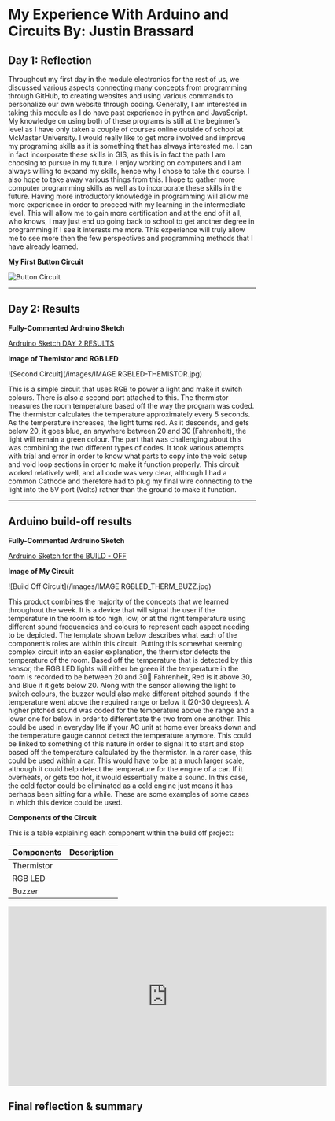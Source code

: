 # My Experience With Arduino and Circuits By: Justin Brassard

## Day 1: Reflection

Throughout my first day in the module electronics for the rest of us, we discussed various aspects connecting many concepts from programming through GitHub, to creating websites and using various commands to personalize our own website through coding. Generally, I am interested in taking this module as I do have past experience in python and JavaScript. My knowledge on using both of these programs is still at the beginner’s level as I have only taken a couple of courses online outside of school at McMaster University. I would really like to get more involved and improve my programing skills as it is something that has always interested me. I can in fact incorporate these skills in GIS, as this is in fact the path I am choosing to pursue in my future. I enjoy working on computers and I am always willing to expand my skills, hence why I chose to take this course. I also hope to take away various things from this. I hope to gather more computer programming skills as well as to incorporate these skills in the future. Having more introductory knowledge in programming will allow me more experience in order to proceed with my learning in the intermediate level. This will allow me to gain more certification and at the end of it all, who knows, I may just end up going back to school to get another degree in programming if I see it interests me more. This experience will truly allow me to see more then the few perspectives and programming methods that I have already learned. 


**My First Button Circuit**

![Button Circuit](images/IMG_20200520_192045.jpg)

------------------------------------------------------------------------------------------------------------------------------

## Day 2: Results

**Fully-Commented Ardruino Sketch**

[Ardruino Sketch DAY 2 RESULTS](https://github.com/inspire-1a03/intersession-2020-JustinBrassard/blob/master/docs/RGB_LIGHT_WITH_THEMO.ino)


**Image of Themistor and RGB LED**


![Second Circuit](/images/IMAGE RGBLED-THEMISTOR.jpg)

This is a simple circuit that uses RGB to power a light and make it switch colours. There is also a second part attached to this. The thermistor measures the room temperature based off the way the program was coded. The thermistor calculates the temperature approximately every 5 seconds. As the temperature increases, the light turns red. As it descends, and gets below 20, it goes blue, an anywhere between 20 and 30 (Fahrenheit), the light will remain a green colour. The part that was challenging about this was combining the two different types of codes. It took various attempts with trial and error in order to know what parts to copy into the void setup and void loop sections in order to make it function properly. This circuit worked relatively well, and all code was very clear, although I had a common Cathode and therefore had to plug my final wire connecting to the light into the 5V port (Volts) rather than the ground to make it function. 

------------------------------------------------------------------------------------------------------------------------------

## Arduino build-off results

**Fully-Commented Ardruino Sketch**

[Ardruino Sketch for the BUILD - OFF](https://github.com/inspire-1a03/intersession-2020-JustinBrassard/blob/master/docs/RGB_LIGHT_THERMI_BUZZ.ino)

**Image of My Circuit**

![Build Off Circuit](/images/IMAGE RGBLED_THERM_BUZZ.jpg)

This product combines the majority of the concepts that we learned throughout the week. It is a device that will signal the user if the temperature in the room is too high, low, or at the right temperature using different sound frequencies and colours to represent each aspect needing to be depicted. The template shown below describes what each of the component’s roles are within this circuit.  Putting this somewhat seeming complex circuit into an easier explanation, the thermistor detects the temperature of the room. Based off the temperature that is detected by this sensor, the RGB LED lights will either be green if the temperature in the room is recorded to be between 20 and 30 Fahrenheit, Red is it above 30, and Blue if it gets below 20. Along with the sensor allowing the light to switch colours, the buzzer would also make different pitched sounds if the temperature went above the required range or below it (20-30 degrees). A higher pitched sound was coded for the temperature above the range and a lower one for below in order to differentiate the two from one another. This could be used in everyday life if your AC unit at home ever breaks down and the temperature gauge cannot detect the temperature anymore. This could be linked to something of this nature in order to signal it to start and stop based off the temperature calculated by the thermistor. In a rarer case, this could be used within a car. This would have to be at a much larger scale, although it could help detect the temperature for the engine of a car. If it overheats, or gets too hot, it would essentially make a sound. In this case, the cold factor could be eliminated as a cold engine just means it has perhaps been sitting for a while. These are some examples of some cases in which this device could be used.

**Components of the Circuit**

This is a table explaining each component within the build off project:

|   Components     | Description |
|------------------|-------------|
|   Thermistor     |             |
|    RGB LED       |             |
|     Buzzer       |             |



<iframe width="648" height="365" src="https://www.youtube.com/embed/EZL8S-n6DTc" frameborder="0" allow="accelerometer; autoplay; encrypted-media; gyroscope; picture-in-picture" allowfullscreen></iframe>

## Final reflection & summary
<!--
In ~300 words:
- Summarize your experience in this module. What you learned, what you liked, what you found challenging.
- Reflect upon your learning and its relevance in your life.
-->
